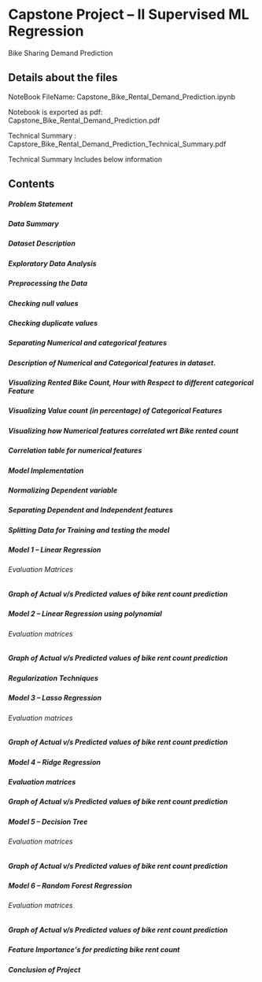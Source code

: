 # Capstone Project – II Supervised ML Regression

Bike Sharing Demand Prediction

## Details about the files
NoteBook FileName: Capstone_Bike_Rental_Demand_Prediction.ipynb

Notebook is exported as pdf: Capstone_Bike_Rental_Demand_Prediction.pdf

Technical Summary : Capstore_Bike_Rental_Demand_Prediction_Technical_Summary.pdf
 
Technical Summary Includes below information
## Contents

##### Problem Statement 
##### Data Summary
##### Dataset Description
##### Exploratory Data Analysis 
##### Preprocessing the Data
##### Checking null values
##### Checking duplicate values
##### Separating Numerical and categorical features
##### Description of Numerical and Categorical features in dataset.
##### Visualizing Rented Bike Count, Hour with Respect to different categorical Feature
##### Visualizing Value count (in percentage) of Categorical Features
##### Visualizing how Numerical features correlated wrt Bike rented count
##### Correlation table for numerical features
##### Model Implementation
##### Normalizing Dependent variable
##### Separating Dependent and Independent features
##### Splitting Data for Training and testing the model
##### Model 1 – Linear Regression
###### Evaluation Matrices
##### Graph of Actual v/s Predicted values of bike rent count prediction
##### Model 2 – Linear Regression using polynomial
###### Evaluation matrices
##### Graph of Actual v/s Predicted values of bike rent count prediction
##### Regularization Techniques
##### Model 3 – Lasso Regression
###### Evaluation matrices
##### Graph of Actual v/s Predicted values of bike rent count prediction
##### Model 4 – Ridge Regression
##### Evaluation matrices
##### Graph of Actual v/s Predicted values of bike rent count prediction
##### Model 5 – Decision Tree
###### Evaluation matrices
##### Graph of Actual v/s Predicted values of bike rent count prediction
##### Model 6 – Random Forest Regression
###### Evaluation matrices
##### Graph of Actual v/s Predicted values of bike rent count prediction
##### Feature Importance's for predicting bike rent count
##### Conclusion of Project
